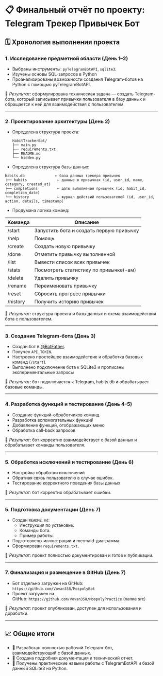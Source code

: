# 📋 Финальный отчёт по проекту: Telegram Трекер Привычек Бот

## 🗓 Хронология выполнения проекта

### 1. Исследование предметной области (День 1–2)

- Выбраны инструменты: `pyTelegramBotAPI`, `sqlite3`.
- Изучены основы SQL-запросов в Python
- Проанализированы возможности создания Telegram-ботов на Python с помощью pyTelegramBotAPI.

📌 _Результат:_ сформулирована техническая задача — создать Telegram-бота, который записывает привычки пользователя в базу данных и обращается к ней для взаимодействия с пользователем.

---

### 2. Проектирование архитектуры (День 2)

- Определена структура проекта:

    ```
    HabitTrackerBot/
    ├── main.py
    ├── requirements.txt
    ├── README.md
    └── hidden.py
    ```

- Определена структура базы данных:

```
habits.db              ← база данных трекера привычек
├── habits              ← данные о привычках (id, user_id, name, category, created_at)
├── completions         ← даты выполнения привычек (id, habit_id, completion_date)
└── history             ← журнал действий пользователей (id, user_id, action, details, timestamp)

```

- Продумана логика команд:

| Команда  | Описание                                 |
| -------- | ---------------------------------------- |
| /start   | Запустить бота и создать первую привычку |
| /help    | Помощь                                   |
| /create  | Создать новую привычку                   |
| /done    | Отметить привычку выполненной            |
| /list    | Вывести список всех привычек             |
| /stats   | Посмотреть статистику по привычке(-ам)   |
| /delete  | Удалить привычку                         |
| /rename  | Переименовать привычку                   |
| /reset   | Сбросить прогресс привычки               |
| /history | Получить историю привычек                |


📌 _Результат:_ структура проекта и базы данных и схема взаимодействия бота с пользователем.

---

### 3. Создание Telegram-бота (День 3)


- Создан бот в [@BotFather](https://t.me/BotFather).
- Получен `API_TOKEN`.
- Настроено простейшее взаимодействие и обработка базовых команд (`/start`).
- Выполнено подключение бота к SQLite3 и прописаны экспериментальные запросы

📌 _Результат:_ бот подключается к Telegram, habits.db и обрабатывает базовые команды.

---

### 4. Разработка функций и тестирование (День 4–5)

- Создание функций-обработчиков команд
- Разработка вспомогательных функций
- Добавление функций, отображающих меню
- Обработка call-back запросов

📌 _Результат:_ бот корректно взаимодействует с базой данных и обрабатывает команды пользователя.

---

### 5. Обработка исключений и тестирование (День 6)

- Настройка обработки исключений
- Обратная связь пользователю в случае ошибок.
- Тестирование корректного поведения базы данных

📌 _Результат:_ бот корректно обрабатывает ошибки.

---

### 5. Подготовка документации (День 7)

- Создан `README.md`:
    - Инструкция по установке.
    - Команды бота.
    - Пример работы.
- Подготовлены иллюстрации и mermaid-диаграмма.
- Сформирован `requirements.txt`.

📌 _Результат:_ проект полностью документирован и готов к публикации.

---

### 7. Финализация и размещение в GitHub (День 7)

- Бот отдельно загружен на GitHub: `https://github.com/Vovan358/MospolyBot`
- Проект загружен на GitHub: `https://github.com/Vovan358/MospolyPractice` (папка src)

📌 _Результат:_ проект опубликован, доступен для использования и доработки.

---

## 📈 Общие итоги

- 🔧 Разработан полностью рабочий Telegram-бот, взаимодействующий с базой данных.
- 📄 Создана подробная документация и технический отчет.
- 🧠 Получены практические навыки работы с TelegramBotAPI и базой данный SQLite3 на Python.